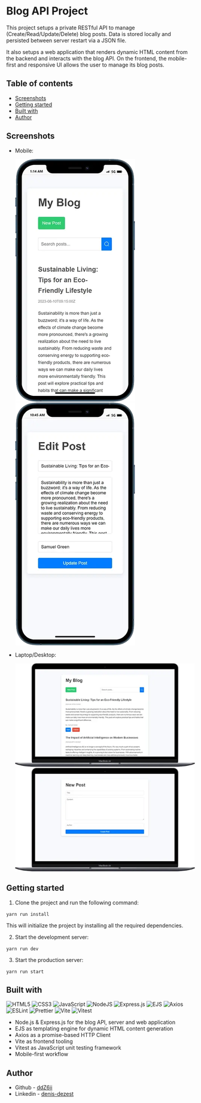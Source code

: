 # Blog API Project

This project setups a private RESTful API to manage (Create/Read/Update/Delete) blog posts. Data is stored locally and persisted between server restart via a JSON file.

It also setups a web application that renders dynamic HTML content from the backend and interacts with the blog API. On the frontend, the mobile-first and responsive UI allows the user to manage its blog posts.

## Table of contents

- [Screenshots](#screenshots)
- [Getting started](#getting-started)
- [Built with](#built-with)
- [Author](#author)

## Screenshots

- Mobile:

  ![mobile](./screenshots/mobile-320.webp)
  ![mobile-2](./screenshots/mobile-2-320.webp)

- Laptop/Desktop:

  ![desktop](./screenshots/desktop-640.webp)
  ![desktop-2](./screenshots/desktop-2-640.webp)

## Getting started

1. Clone the project and run the following command:

```console
yarn run install
```

This will initialize the project by installing all the required dependencies.

2. Start the development server:

```console
yarn run dev
```

3. Start the production server:

```console
yarn run start
```

## Built with

![HTML5](https://img.shields.io/badge/HTML5-E34F26.svg?style=for-the-badge&logo=HTML5&logoColor=white)
![CSS3](https://img.shields.io/badge/CSS3-1572B6.svg?style=for-the-badge&logo=CSS3&logoColor=white)
![JavaScript](https://img.shields.io/badge/javascript-%23323330.svg?style=for-the-badge&logo=javascript&logoColor=%23F7DF1E)
![NodeJS](https://img.shields.io/badge/node.js-6DA55F?style=for-the-badge&logo=node.js&logoColor=white)
![Express.js](https://img.shields.io/badge/express.js-%23404d59.svg?style=for-the-badge&logo=express&logoColor=%2361DAFB)
![EJS](https://img.shields.io/badge/EJS-B4CA65.svg?style=for-the-badge&logo=EJS&logoColor=black)
![Axios](https://img.shields.io/badge/Axios-5A29E4.svg?style=for-the-badge&logo=Axios&logoColor=white)
![ESLint](https://img.shields.io/badge/ESLint-4B3263?style=for-the-badge&logo=eslint&logoColor=white)
![Prettier](https://img.shields.io/badge/prettier-1A2C34?style=for-the-badge&logo=prettier&logoColor=F7BA3E)
![Vite](https://img.shields.io/badge/vite-%23646CFF.svg?style=for-the-badge&logo=vite&logoColor=white)
![Vitest](https://img.shields.io/badge/vitest-6E9F18?style=for-the-badge&logo=vitest&logoColor=white)

- Node.js & Express.js for the blog API, server and web application
- EJS as templating engine for dynamic HTML content generation
- Axios as a promise-based HTTP Client
- Vite as frontend tooling
- Vitest as JavaScript unit testing framework
- Mobile-first workflow

## Author

- Github - [ddZ6ii](https://github.com/ddZ6ii)
- Linkedin - [denis-dezest](https://www.linkedin.com/in/denis-dezest/)
